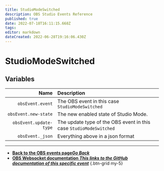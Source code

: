 ```yaml
---
title: StudioModeSwitched
description: OBS Studio Events Reference
published: true
date: 2022-07-18T16:11:15.668Z
tags: 
editor: markdown
dateCreated: 2022-06-28T19:16:06.430Z
---
```


# StudioModeSwitched

## Variables

Name | Description
----:|:------------
| `obsEvent.event` | The OBS event in this case `StudioModeSwitched`
| `obsEvent.new-state` | The new enabled state of Studio Mode.
| `obsEvent.update-type` | The update type of the OBS event in this case `StudioModeSwitched`
| `obsEvent._json` | Everything above in a json format

---

- [<i class="mdi mdi-chevron-left"></i>**Back to the OBS events page*Go Back***](/en/Broadcasters/OBS/Events)
- [<i class="mdi mdi-github"></i> **OBS Websocket documentation *This links to the GitHub documentation of this specific event***](https://github.com/obsproject/obs-websocket/blob/4.x-current/docs/generated/protocol.md#studiomodeswitched)
{.btn-grid my-5}
